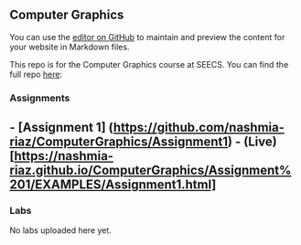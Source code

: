 ## Computer Graphics

You can use the [editor on GitHub](https://github.com/nashmia-riaz/ComputerGraphics/edit/master/index.md) to maintain and preview the content for your website in Markdown files.

This repo is for the Computer Graphics course at SEECS. You can find the full repo [here](https://github.com/nashmia-riaz/ComputerGraphics):


### Assignments
## - [Assignment 1] (https://github.com/nashmia-riaz/ComputerGraphics/Assignment1) - (Live)[https://nashmia-riaz.github.io/ComputerGraphics/Assignment%201/EXAMPLES/Assignment1.html]

### Labs
No labs uploaded here yet.